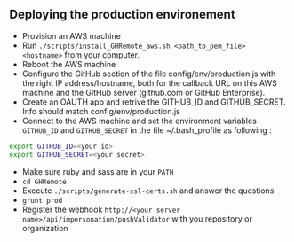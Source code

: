 ## Deploying the production environement

- Provision an AWS machine
- Run ```./scripts/install_GHRemote_aws.sh <path_to_pem_file> <hostname>``` from your computer.
- Reboot the AWS machine
- Configure the GitHub section of the file config/env/production.js with the right IP address/hostname, both for the callback URL on this AWS machine and the GitHub server (github.com or GitHub Enterprise).
- Create an OAUTH app and retrive the GITHUB_ID and GITHUB_SECRET. Info should match config/env/production.js
- Connect to the AWS machine and set the environment variables ```GITHUB_ID``` and  ```GITHUB_SECRET```  in the file ~/.bash_profile as following :
```bash
export GITHUB_ID=<your id>
export GITHUB_SECRET=<your secret>
```
- Make sure ruby and sass are in your ```PATH```
- ```cd GHRemote```
- Execute ```./scripts/generate-ssl-certs.sh``` and answer the questions
- ```grunt prod```
- Register the webhook ```http://<your server name>/api/impersonation/pushValidator``` with you repository or organization
